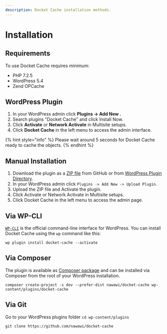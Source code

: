 ```yaml
---
description: Docket Cache installation methods.
---
```


# Installation

## Requirements

To use Docket Cache requires minimum:

* PHP 7.2.5
* WordPress 5.4
* Zend OPCache

## WordPress Plugin&#x20;

1. In your WordPress admin click **Plugins -> Add New .**
2. Search plugins "Docket Cache" and click Install Now.
3. Click **Activate** or **Network Activate** in Multisite setups.
4. Click **Docket Cache** in the left menu to access the admin interface.

{% hint style="info" %}
Please wait around 5 seconds for Docket Cache ready to cache the objects.
{% endhint %}

## Manual Installation

1. Download the plugin as a [ZIP file](https://github.com/nawawi/docket-cache/archive/master.zip) from GitHub or from [WordPress Plugin Directory](https://wordpress.org/plugins/docket-cache/).
2. In your WordPress admin click `Plugins -> Add New -> Upload Plugin`.
3. Upload the ZIP file and Activate the plugin.
4. Click Activate or Network Activate in Multisite setups.
5. Click Docket Cache in the left menu to access the admin page.

## Via WP-CLI

[`WP-CLI`](http://wp-cli.org) is the official command-line interface for WordPress. You can install Docket Cache using the `wp` command like this:

```
wp plugin install docket-cache --activate
```

## Via Composer

The plugin is available as [Composer package](https://packagist.org/packages/nawawi/docket-cache) and can be installed via Composer from the root of your WordPress installation.

```
composer create-project -s dev --prefer-dist nawawi/docket-cache wp-content/plugins/docket-cache
```

## Via Git

Go to your WordPress plugins folder `cd wp-content/plugins`

```
git clone https://github.com/nawawi/docket-cache
```
